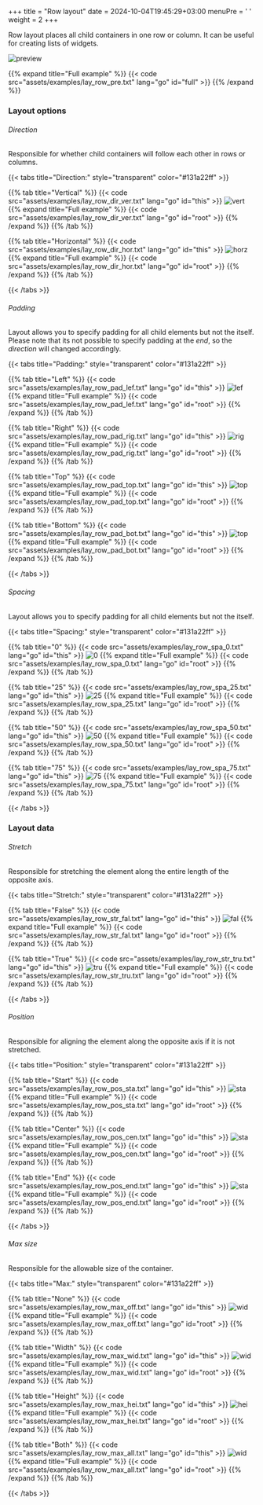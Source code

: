 +++
title = "Row layout"
date = 2024-10-04T19:45:29+03:00
menuPre = '<i class="fa-solid fa-fw fa-sm fa-bars"></i> '
weight = 2
+++

Row layout places all child containers in one row or column. It can be useful for creating lists of widgets.

![preview](examples/lay_row_pre.png)

{{% expand title="Full example" %}}
{{< code src="assets/examples/lay_row_pre.txt" lang="go" id="full" >}}
{{% /expand %}}

### Layout options

###### Direction

Responsible for whether child containers will follow each other in rows or columns.

{{< tabs title="Direction:" style="transparent" color="#131a22ff" >}}

{{% tab title="Vertical" %}}
{{< code src="assets/examples/lay_row_dir_ver.txt" lang="go" id="this" >}}
![vert](examples/lay_row_dir_ver.png)
{{% expand title="Full example" %}}
{{< code src="assets/examples/lay_row_dir_ver.txt" lang="go" id="root" >}}
{{% /expand %}}
{{% /tab %}}

{{% tab title="Horizontal" %}}
{{< code src="assets/examples/lay_row_dir_hor.txt" lang="go" id="this" >}}
![horz](examples/lay_row_dir_hor.png)
{{% expand title="Full example" %}}
{{< code src="assets/examples/lay_row_dir_hor.txt" lang="go" id="root" >}}
{{% /expand %}}
{{% /tab %}}

{{< /tabs >}}

###### Padding

Layout allows you to specify padding for all child elements but not the itself. Please note that its not possible to specify padding at the *end*, so the *direction* will changed accordingly.

{{< tabs title="Padding:" style="transparent" color="#131a22ff" >}}

{{% tab title="Left" %}}
{{< code src="assets/examples/lay_row_pad_lef.txt" lang="go" id="this" >}}
![lef](examples/lay_row_pad_lef.png)
{{% expand title="Full example" %}}
{{< code src="assets/examples/lay_row_pad_lef.txt" lang="go" id="root" >}}
{{% /expand %}}
{{% /tab %}}

{{% tab title="Right" %}}
{{< code src="assets/examples/lay_row_pad_rig.txt" lang="go" id="this" >}}
![rig](examples/lay_row_pad_rig.png)
{{% expand title="Full example" %}}
{{< code src="assets/examples/lay_row_pad_rig.txt" lang="go" id="root" >}}
{{% /expand %}}
{{% /tab %}}

{{% tab title="Top" %}}
{{< code src="assets/examples/lay_row_pad_top.txt" lang="go" id="this" >}}
![top](examples/lay_row_pad_top.png)
{{% expand title="Full example" %}}
{{< code src="assets/examples/lay_row_pad_top.txt" lang="go" id="root" >}}
{{% /expand %}}
{{% /tab %}}

{{% tab title="Bottom" %}}
{{< code src="assets/examples/lay_row_pad_bot.txt" lang="go" id="this" >}}
![top](examples/lay_row_pad_bot.png)
{{% expand title="Full example" %}}
{{< code src="assets/examples/lay_row_pad_bot.txt" lang="go" id="root" >}}
{{% /expand %}}
{{% /tab %}}

{{< /tabs >}}

###### Spacing

Layout allows you to specify padding for all child elements but not the itself.

{{< tabs title="Spacing:" style="transparent" color="#131a22ff" >}}

{{% tab title="0" %}}
{{< code src="assets/examples/lay_row_spa_0.txt" lang="go" id="this" >}}
![0](examples/lay_row_spa_0.png)
{{% expand title="Full example" %}}
{{< code src="assets/examples/lay_row_spa_0.txt" lang="go" id="root" >}}
{{% /expand %}}
{{% /tab %}}

{{% tab title="25" %}}
{{< code src="assets/examples/lay_row_spa_25.txt" lang="go" id="this" >}}
![25](examples/lay_row_spa_25.png)
{{% expand title="Full example" %}}
{{< code src="assets/examples/lay_row_spa_25.txt" lang="go" id="root" >}}
{{% /expand %}}
{{% /tab %}}

{{% tab title="50" %}}
{{< code src="assets/examples/lay_row_spa_50.txt" lang="go" id="this" >}}
![50](examples/lay_row_spa_50.png)
{{% expand title="Full example" %}}
{{< code src="assets/examples/lay_row_spa_50.txt" lang="go" id="root" >}}
{{% /expand %}}
{{% /tab %}}

{{% tab title="75" %}}
{{< code src="assets/examples/lay_row_spa_75.txt" lang="go" id="this" >}}
![75](examples/lay_row_spa_75.png)
{{% expand title="Full example" %}}
{{< code src="assets/examples/lay_row_spa_75.txt" lang="go" id="root" >}}
{{% /expand %}}
{{% /tab %}}

{{< /tabs >}}

### Layout data

###### Stretch

Responsible for stretching the element along the entire length of the opposite axis.

{{< tabs title="Stretch:" style="transparent" color="#131a22ff" >}}

{{% tab title="False" %}}
{{< code src="assets/examples/lay_row_str_fal.txt" lang="go" id="this" >}}
![fal](examples/lay_row_str_fal.png)
{{% expand title="Full example" %}}
{{< code src="assets/examples/lay_row_str_fal.txt" lang="go" id="root" >}}
{{% /expand %}}
{{% /tab %}}

{{% tab title="True" %}}
{{< code src="assets/examples/lay_row_str_tru.txt" lang="go" id="this" >}}
![tru](examples/lay_row_str_tru.png)
{{% expand title="Full example" %}}
{{< code src="assets/examples/lay_row_str_tru.txt" lang="go" id="root" >}}
{{% /expand %}}
{{% /tab %}}

{{< /tabs >}}

###### Position

Responsible for aligning the element along the opposite axis if it is not stretched.

{{< tabs title="Position:" style="transparent" color="#131a22ff" >}}

{{% tab title="Start" %}}
{{< code src="assets/examples/lay_row_pos_sta.txt" lang="go" id="this" >}}
![sta](examples/lay_row_pos_sta.png)
{{% expand title="Full example" %}}
{{< code src="assets/examples/lay_row_pos_sta.txt" lang="go" id="root" >}}
{{% /expand %}}
{{% /tab %}}

{{% tab title="Center" %}}
{{< code src="assets/examples/lay_row_pos_cen.txt" lang="go" id="this" >}}
![sta](examples/lay_row_pos_cen.png)
{{% expand title="Full example" %}}
{{< code src="assets/examples/lay_row_pos_cen.txt" lang="go" id="root" >}}
{{% /expand %}}
{{% /tab %}}

{{% tab title="End" %}}
{{< code src="assets/examples/lay_row_pos_end.txt" lang="go" id="this" >}}
![sta](examples/lay_row_pos_end.png)
{{% expand title="Full example" %}}
{{< code src="assets/examples/lay_row_pos_end.txt" lang="go" id="root" >}}
{{% /expand %}}
{{% /tab %}}

{{< /tabs >}}


###### Max size

Responsible for the allowable size of the container.

{{< tabs title="Max:" style="transparent" color="#131a22ff" >}}

{{% tab title="None" %}}
{{< code src="assets/examples/lay_row_max_off.txt" lang="go" id="this" >}}
![wid](examples/lay_row_max_off.png)
{{% expand title="Full example" %}}
{{< code src="assets/examples/lay_row_max_off.txt" lang="go" id="root" >}}
{{% /expand %}}
{{% /tab %}}

{{% tab title="Width" %}}
{{< code src="assets/examples/lay_row_max_wid.txt" lang="go" id="this" >}}
![wid](examples/lay_row_max_wid.png)
{{% expand title="Full example" %}}
{{< code src="assets/examples/lay_row_max_wid.txt" lang="go" id="root" >}}
{{% /expand %}}
{{% /tab %}}

{{% tab title="Height" %}}
{{< code src="assets/examples/lay_row_max_hei.txt" lang="go" id="this" >}}
![hei](examples/lay_row_max_hei.png)
{{% expand title="Full example" %}}
{{< code src="assets/examples/lay_row_max_hei.txt" lang="go" id="root" >}}
{{% /expand %}}
{{% /tab %}}

{{% tab title="Both" %}}
{{< code src="assets/examples/lay_row_max_all.txt" lang="go" id="this" >}}
![wid](examples/lay_row_max_all.png)
{{% expand title="Full example" %}}
{{< code src="assets/examples/lay_row_max_all.txt" lang="go" id="root" >}}
{{% /expand %}}
{{% /tab %}}

{{< /tabs >}}
